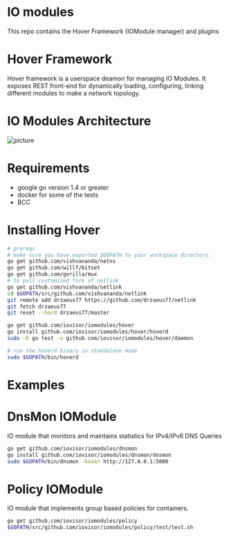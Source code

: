 # IO modules
This repo contains the Hover Framework (IOModule manager) and plugins

# Hover Framework
Hover framework is a userspace deamon for managing IO Modules. It exposes REST front-end for dynamically loading, configuring, linking different modules to make a network topology.

# IO Modules Architecture
![picture](images/iomodules.png)

# Requirements
* google go version 1.4 or greater
* docker for some of the tests
* BCC

# Installing Hover
```bash
# prereqs
# make sure you have exported $GOPATH to your workspace directory.
go get github.com/vishvananda/netns
go get github.com/willf/bitset
go get github.com/gorilla/mux
# to pull customized fork of netlink
go get github.com/vishvananda/netlink
cd $GOPATH/src/github.com/vishvananda/netlink
git remote add drzaeus77 https://github.com/drzaeus77/netlink
git fetch drzaeus77
git reset --hard drzaeus77/master

go get github.com/iovisor/iomodules/hover
go install github.com/iovisor/iomodules/hover/hoverd
sudo -E go test -v github.com/iovisor/iomodules/hover/daemon

# run the hoverd binary in standalone mode
sudo $GOPATH/bin/hoverd
```
# Examples
# DnsMon IOModule
IO module that monitors and maintains statistics for IPv4/IPv6 DNS Queries
```bash
go get github.com/iovisor/iomodules/dnsmon
go install github.com/iovisor/iomodules/dnsmon/dnsmon
sudo $GOPATH/bin/dnsmon -hover http://127.0.0.1:5000
```
# Policy IOModule
IO module that implements group based policies for containers.
```bash
go get github.com/iovisor/iomodules/policy
$GOPATH/src/github.com/iovisor/iomodules/policy/test/test.sh


